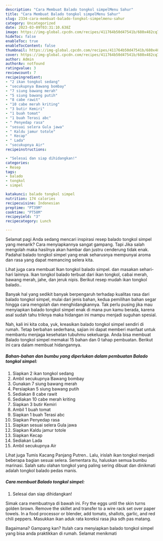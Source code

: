 ```yaml
---
description: "Cara Membuat Balado tongkol simpelMenu Sahur"
title: "Cara Membuat Balado tongkol simpelMenu Sahur"
slug: 2334-cara-membuat-balado-tongkol-simpelmenu-sahur
category: Uncategorized
date: 2023-03-09T03:31:10.638Z
image: https://img-global.cpcdn.com/recipes/411764b50d47541b/680x482cq70/balado-tongkol-simpel-foto-resep-utama.jpg
hideToc: false
enableToc: true
enableTocContent: false
thumbnail: https://img-global.cpcdn.com/recipes/411764b50d47541b/680x482cq70/balado-tongkol-simpel-foto-resep-utama.jpg
cover: https://img-global.cpcdn.com/recipes/411764b50d47541b/680x482cq70/balado-tongkol-simpel-foto-resep-utama.jpg
author: Admin
authorAv: notfound
ratingvalue: 3
reviewcount: 7
recipeingredient:
- "2 ikan tongkol sedang"
- "secukupnya Bawang bombay"
- "7 siung bawang merah"
- "5 siung bawang putih"
- "8 cabe rawit"
- "10 cabe merah kriting"
- "3 butir Kemiri"
- "1 buah tomat"
- "1 buah Terasi abc"
- " Penyedap rasa"
- "sesuai selera Gula jawa"
- " Kaldu jamur totole"
- " Kecap"
- " Lada"
- "secukupnya Air"
recipeinstructions:

- "Selesai dan siap dihidangkan!"
categories:
- Resep
tags:
- balado
- tongkol
- simpel

katakunci: balado tongkol simpel 
nutrition: 174 calories
recipecuisine: Indonesian
preptime: "PT39M"
cooktime: "PT58M"
recipeyield: "3"
recipecategory: Lunch

---
```



Selamat pagi Anda sedang mencari inspirasi resep balado tongkol simpel yang menarik? Cara menyiapkannya sangat gampang. Tapi Jika salah mengolah maka hasilnya akan hambar dan justru cenderung tidak enak. Padahal balado tongkol simpel yang enak seharusnya mempunyai aroma dan rasa yang dapat memancing selera kita.


Lihat juga cara membuat Ikan tongkol balado simpel. dan masakan sehari-hari lainnya. Ikan tongkol balado terbuat dari ikan tongkol, cabai merah, bawang merah, jahe, dan jeruk nipis. Berikut resep mudah ikan tongkol balado..

Banyak hal yang sedikit banyak berpengaruh terhadap kualitas rasa dari balado tongkol simpel, mulai dari jenis bahan, kedua pemilihan bahan segar hingga cara mengolah dan menghidangkannya. Tak perlu pusing jika mau menyiapkan balado tongkol simpel enak di mana pun kamu berada, karena asal sudah tahu triknya maka hidangan ini mampu menjadi suguhan spesial.


Nah, kali ini kita coba, yuk, kreasikan balado tongkol simpel sendiri di rumah. Tetap berbahan sederhana, sajian ini dapat memberi manfaat untuk membantu menjaga kesehatan tubuhmu sekeluarga. Anda bisa membuat Balado tongkol simpel memakai 15 bahan dan 0 tahap pembuatan. Berikut ini cara dalam membuat hidangannya.

<!--inarticleads1-->

##### Bahan-bahan dan bumbu yang diperlukan dalam pembuatan Balado tongkol simpel:

1. Siapkan 2 ikan tongkol sedang
1. Ambil secukupnya Bawang bombay
1. Gunakan 7 siung bawang merah
1. Persiapkan 5 siung bawang putih
1. Sediakan 8 cabe rawit
1. Sediakan 10 cabe merah kriting
1. Siapkan 3 butir Kemiri
1. Ambil 1 buah tomat
1. Siapkan 1 buah Terasi abc
1. Siapkan  Penyedap rasa
1. Siapkan sesuai selera Gula jawa
1. Siapkan  Kaldu jamur totole
1. Siapkan  Kecap
1. Sediakan  Lada
1. Ambil secukupnya Air


Lihat juga Tumis Kacang Panjang Putren.. Lalu, irislah ikan tongkol menjadi beberapa bagian sesuai selera. Sementara itu, haluskan semua bumbu marinasi. Salah satu olahan tongkol yang paling sering dibuat dan dinikmati adalah tongkol balado pedas manis. 

<!--inarticleads2-->

##### Cara membuat Balado tongkol simpel:


1. Selesai dan siap dihidangkan!

Simak cara membuatnya di bawah ini. Fry the eggs until the skin turns golden brown. Remove the skillet and transfer to a wire rack set over paper towels. In a food processor or blender, add tomato, shallots, garlic, and red chili peppers. Masukkan ikan aduk rata koreksi rasa jika sdh pas matang. 

Bagaimana? Gampang kan? Itulah cara menyiapkan balado tongkol simpel yang bisa anda praktikkan di rumah. Selamat menikmati
